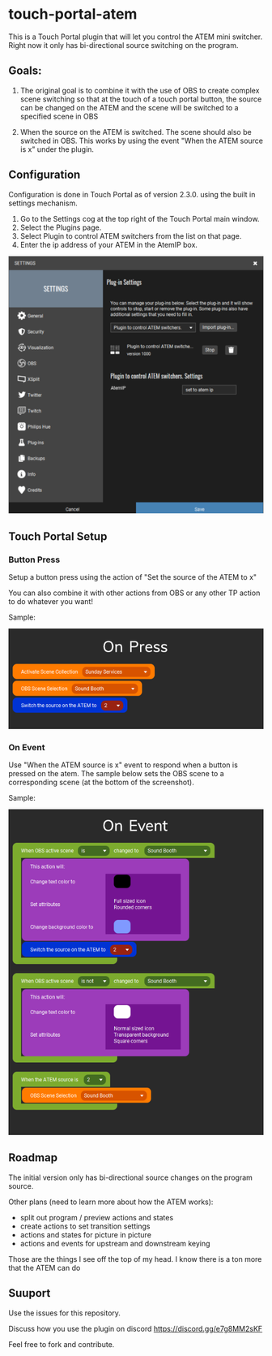 # touch-portal-atem
This is a Touch Portal plugin that will let you control the ATEM mini switcher. Right now it only has bi-directional source switching on the program.

## Goals:

1. The original goal is to combine it with the use of OBS to create complex scene switching so that at the touch of a touch portal button, the source can be changed on the ATEM and the scene will be  switched to a specified scene in OBS

2. When the source on the ATEM is switched. The scene should also be switched in OBS. This works by using the event "When the ATEM source is x" under the plugin.

## Configuration

Configuration is done in Touch Portal as of version 2.3.0. using the built in settings mechanism.

1. Go to the Settings cog at the top right of the Touch Portal main window.
2. Select the Plugins page.
3. Select Plugin to control ATEM switchers from the list on that page.
4. Enter the ip address of your ATEM in the AtemIP box.

![Touch Portal ATEM Plugin Settings](Screenshots/TPAtemSettings.png)


## Touch Portal Setup


### Button Press

Setup a button press using the action of "Set the source of the ATEM to x"

You can also combine it with other actions from OBS or any other TP action to do whatever you want!

Sample:

![Sample Touch Portal ATEM OnPress action](Screenshots/OnPress.png)

### On Event

Use "When the ATEM source is x" event to respond when a button is pressed on the atem. The sample below sets the OBS scene to a corresponding scene (at the bottom of the screenshot).

Sample:

![Sample Touch Portal ATEM OnEvent](Screenshots/OnEvent.png)


## Roadmap

The initial version only has bi-directional source changes on the program source. 

Other plans (need to learn more about how the ATEM works):

* split out program / preview actions and states
* create actions to set transition settings
* actions and states for picture in picture
* actions and events for upstream and downstream keying

Those are the things I see off the top of my head. I know there is a ton more that the ATEM can do

## Suuport

Use the issues for this repository.

Discuss how you use the plugin on discord https://discord.gg/e7g8MM2sKF

Feel free to fork and contribute.


